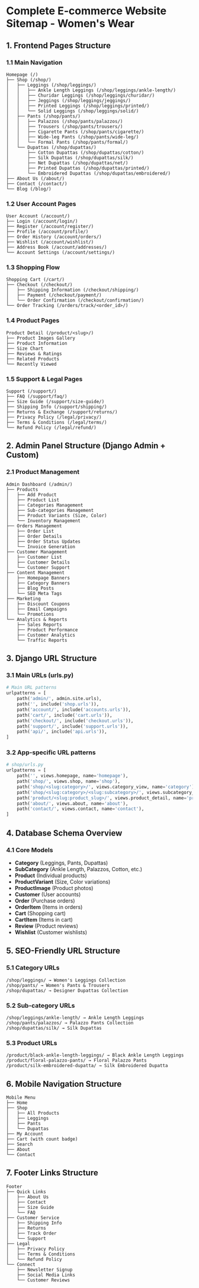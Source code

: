 # Complete E-commerce Website Sitemap - Women's Wear

## 1. Frontend Pages Structure

### 1.1 Main Navigation
```
Homepage (/)
├── Shop (/shop/)
│   ├── Leggings (/shop/leggings/)
│   │   ├── Ankle Length Leggings (/shop/leggings/ankle-length/)
│   │   ├── Churidar Leggings (/shop/leggings/churidar/)
│   │   ├── Jeggings (/shop/leggings/jeggings/)
│   │   ├── Printed Leggings (/shop/leggings/printed/)
│   │   └── Solid Leggings (/shop/leggings/solid/)
│   ├── Pants (/shop/pants/)
│   │   ├── Palazzos (/shop/pants/palazzos/)
│   │   ├── Trousers (/shop/pants/trousers/)
│   │   ├── Cigarette Pants (/shop/pants/cigarette/)
│   │   ├── Wide-leg Pants (/shop/pants/wide-leg/)
│   │   └── Formal Pants (/shop/pants/formal/)
│   └── Dupattas (/shop/dupattas/)
│       ├── Cotton Dupattas (/shop/dupattas/cotton/)
│       ├── Silk Dupattas (/shop/dupattas/silk/)
│       ├── Net Dupattas (/shop/dupattas/net/)
│       ├── Printed Dupattas (/shop/dupattas/printed/)
│       └── Embroidered Dupattas (/shop/dupattas/embroidered/)
├── About Us (/about/)
├── Contact (/contact/)
└── Blog (/blog/)
```

### 1.2 User Account Pages
```
User Account (/account/)
├── Login (/account/login/)
├── Register (/account/register/)
├── Profile (/account/profile/)
├── Order History (/account/orders/)
├── Wishlist (/account/wishlist/)
├── Address Book (/account/addresses/)
└── Account Settings (/account/settings/)
```

### 1.3 Shopping Flow
```
Shopping Cart (/cart/)
├── Checkout (/checkout/)
│   ├── Shipping Information (/checkout/shipping/)
│   ├── Payment (/checkout/payment/)
│   └── Order Confirmation (/checkout/confirmation/)
└── Order Tracking (/orders/track/<order_id>/)
```

### 1.4 Product Pages
```
Product Detail (/product/<slug>/)
├── Product Images Gallery
├── Product Information
├── Size Chart
├── Reviews & Ratings
├── Related Products
└── Recently Viewed
```

### 1.5 Support & Legal Pages
```
Support (/support/)
├── FAQ (/support/faq/)
├── Size Guide (/support/size-guide/)
├── Shipping Info (/support/shipping/)
├── Returns & Exchange (/support/returns/)
├── Privacy Policy (/legal/privacy/)
├── Terms & Conditions (/legal/terms/)
└── Refund Policy (/legal/refund/)
```

## 2. Admin Panel Structure (Django Admin + Custom)

### 2.1 Product Management
```
Admin Dashboard (/admin/)
├── Products
│   ├── Add Product
│   ├── Product List
│   ├── Categories Management
│   ├── Sub-categories Management
│   ├── Product Variants (Size, Color)
│   └── Inventory Management
├── Orders Management
│   ├── Order List
│   ├── Order Details
│   ├── Order Status Updates
│   └── Invoice Generation
├── Customer Management
│   ├── Customer List
│   ├── Customer Details
│   └── Customer Support
├── Content Management
│   ├── Homepage Banners
│   ├── Category Banners
│   ├── Blog Posts
│   └── SEO Meta Tags
├── Marketing
│   ├── Discount Coupons
│   ├── Email Campaigns
│   └── Promotions
└── Analytics & Reports
    ├── Sales Reports
    ├── Product Performance
    ├── Customer Analytics
    └── Traffic Reports
```

## 3. Django URL Structure

### 3.1 Main URLs (urls.py)
```python
# Main URL patterns
urlpatterns = [
    path('admin/', admin.site.urls),
    path('', include('shop.urls')),
    path('account/', include('accounts.urls')),
    path('cart/', include('cart.urls')),
    path('checkout/', include('checkout.urls')),
    path('support/', include('support.urls')),
    path('api/', include('api.urls')),
]
```

### 3.2 App-specific URL patterns
```python
# shop/urls.py
urlpatterns = [
    path('', views.homepage, name='homepage'),
    path('shop/', views.shop, name='shop'),
    path('shop/<slug:category>/', views.category_view, name='category'),
    path('shop/<slug:category>/<slug:subcategory>/', views.subcategory_view, name='subcategory'),
    path('product/<slug:product_slug>/', views.product_detail, name='product_detail'),
    path('about/', views.about, name='about'),
    path('contact/', views.contact, name='contact'),
]
```

## 4. Database Schema Overview

### 4.1 Core Models
- **Category** (Leggings, Pants, Dupattas)
- **SubCategory** (Ankle Length, Palazzos, Cotton, etc.)
- **Product** (Individual products)
- **ProductVariant** (Size, Color variations)
- **ProductImage** (Product photos)
- **Customer** (User accounts)
- **Order** (Purchase orders)
- **OrderItem** (Items in orders)
- **Cart** (Shopping cart)
- **CartItem** (Items in cart)
- **Review** (Product reviews)
- **Wishlist** (Customer wishlists)

## 5. SEO-Friendly URL Structure

### 5.1 Category URLs
```
/shop/leggings/ → Women's Leggings Collection
/shop/pants/ → Women's Pants & Trousers
/shop/dupattas/ → Designer Dupattas Collection
```

### 5.2 Sub-category URLs
```
/shop/leggings/ankle-length/ → Ankle Length Leggings
/shop/pants/palazzos/ → Palazzo Pants Collection
/shop/dupattas/silk/ → Silk Dupattas
```

### 5.3 Product URLs
```
/product/black-ankle-length-leggings/ → Black Ankle Length Leggings
/product/floral-palazzo-pants/ → Floral Palazzo Pants
/product/silk-embroidered-dupatta/ → Silk Embroidered Dupatta
```

## 6. Mobile Navigation Structure
```
Mobile Menu
├── Home
├── Shop
│   ├── All Products
│   ├── Leggings
│   ├── Pants
│   └── Dupattas
├── My Account
├── Cart (with count badge)
├── Search
├── About
└── Contact
```

## 7. Footer Links Structure
```
Footer
├── Quick Links
│   ├── About Us
│   ├── Contact
│   ├── Size Guide
│   └── FAQ
├── Customer Service
│   ├── Shipping Info
│   ├── Returns
│   ├── Track Order
│   └── Support
├── Legal
│   ├── Privacy Policy
│   ├── Terms & Conditions
│   └── Refund Policy
└── Connect
    ├── Newsletter Signup
    ├── Social Media Links
    └── Customer Reviews
```
